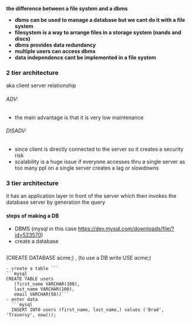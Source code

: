 
**the difference between  a file system and a dbms**
- **dbms can be used to manage a database but we cant do it with a file system**
- **filesystem is a way to arrange files in a storage system (nands and discs)**
- **dbms provides data redundancy**
- **multiple users can access dbms**
- **data independence cant be implemented in a file system**

### 2 tier architecture

aka client server relationship
###### ADV:
- the main advantage is that it is very low maintenance 
###### DISADV:
- since client is directly connected to the server so it creates a security risk
- scalability is a huge issue if everyone accesses thru a single server as too many ppl on a single server creates a lag or slowdowns
### 3 tier architecture
it has an application layer in front of the server which then invokes
the database server by generation the query 


#### steps of making a DB
- DBMS (mysql in this case https://dev.mysql.com/downloads/file/?id=523570)
- create a database
    ```mysql
(CREATE DATABASE acme;) , (to use a DB write USE acme;)
```
- create a table ```
```mysql
CREATE TABLE users
   (first_name VARCHAR(100),
   last_name VARCHAR(100),
   email VARCHAR(50))```
- enter data
  ```mysql
  INSERT INTO users (first_name, last_name,) values ('Brad', 'Traversy', now());
```


